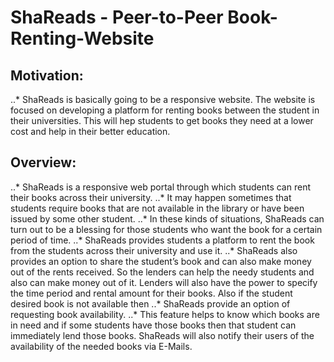 # ShaReads - Peer-to-Peer Book-Renting-Website

## Motivation:
..* ShaReads is basically going to be a responsive website.
The website is focused on developing a platform for renting
books between the student in their universities. This will
hep students to get books they need at a lower cost and
help in their better education.

## Overview: 
..* ShaReads is a responsive web portal through which
students can rent their books across their university.
..* It may happen sometimes that students require books
that are not available in the library or have been issued by
some other student.
..* In these kinds of situations, ShaReads can turn out to be
a blessing for those students who want the book for a
certain period of time.
..* ShaReads provides students a platform to rent the book
from the students across their university and use it.
..* ShaReads also provides an option to share the student’s
book and can also make money out of the rents received.
So the lenders can help the needy students and also can
make money out of it. Lenders will also have the power to
specify the time period and rental amount for their books.
Also if the student desired book is not available then
..* ShaReads provide an option of requesting book
availability.
..* This feature helps to know which books are in need and if
some students have those books then that student can
immediately lend those books.
ShaReads will also notify their users of the availability of
the needed books via E-Mails.


